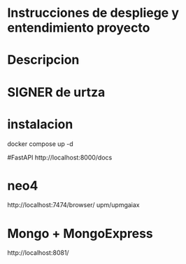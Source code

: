 # Instrucciones de despliege y entendimiento proyecto
# Descripcion
# SIGNER de urtza

# instalacion
docker compose up -d

#FastAPI
http://localhost:8000/docs

# neo4
http://localhost:7474/browser/  upm/upmgaiax

# Mongo + MongoExpress 
http://localhost:8081/


